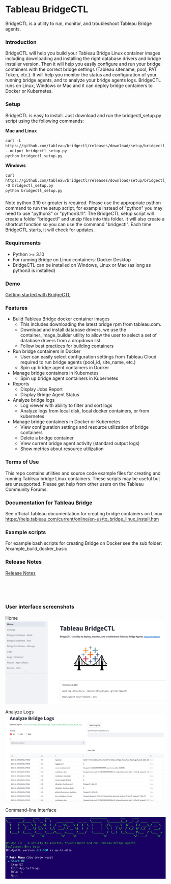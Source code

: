 
# Tableau BridgeCTL
BridgeCTL is a utility to run, monitor, and troubleshoot Tableau Bridge agents. 

### Introduction
BridgeCTL will help you build your Tableau Bridge Linux container images including downloading and installing the right database drivers and bridge installer version. Then it will help you easily configure and run your bridge containers with the correct bridge settings (Tableau sitename, pool, PAT Token, etc.). It will help you monitor the status and configuration of your running bridge agents, and to analyze your bridge agents logs. BridgeCTL runs on Linux, Windows or Mac and it can deploy bridge containers to Docker or Kubernetes.

### Setup
BridgeCTL is easy to install. Just download and run the bridgectl_setup.py script using the following commands:

**Mac and Linux**
```
curl -L https://github.com/tableau/bridgectl/releases/download/setup/bridgectl_setup.py --output bridgectl_setup.py
python bridgectl_setup.py
```

**Windows**
```
curl https://github.com/tableau/bridgectl/releases/download/setup/bridgectl_setup.py -O bridgectl_setup.py
python bridgectl_setup.py
```

### 
Note python 3.10 or greater is required. Please use the appropriate python command to run the setup script, for example instead of "python" you may need to use "python3" or "python3.11".
The BridgeCTL setup script will create a folder "bridgectl" and unzip files into this folder. It will also create a shortcut function so you can use the command "bridgectl". Each time BridgeCTL starts, it will check for updates.

### Requirements
- Python >= 3.10
- For running Bridge on Linux containers: Docker Desktop
- BridgeCTL can be installed on Windows, Linux or Mac (as long as python3 is installed)

### Demo
[Getting started with BridgeCTL](https://www.youtube.com/watch?v=n_jMKC9t6hw)

### Features
- Build Tableau Bridge docker container images
  - This includes downloading the latest bridge rpm from tableau.com.
  - Download and install database drivers, we use the container_image_builder utility to allow the user to select a set of database drivers from a dropdown list.
  - Follow best practices for building containers
- Run bridge containers in Docker
  - User can easily select configuration settings from Tableau Cloud required to run bridge agents (pool_id, site_name, etc.)
  - Spin up bridge agent containers in Docker
- Manage bridge containers in Kubernetes
  - Spin up bridge agent containers in Kubernetes
- Reports
  - Display Jobs Report
  - Display Bridge Agent Status
- Analyze bridge logs
  - Log viewer with ability to filter and sort logs
  - Analyze logs from local disk, local docker containers, or from kubernetes
- Manage bridge containers in Docker or Kubernetes
  - View configuration settings and resource utilization of bridge containers
  - Delete a bridge container
  - View current bridge agent activity (standard output logs)
  - Show metrics about resource utilization

### Terms of Use
This repo contains utilities and source code example files for creating and running Tableau bridge Linux containers. These scripts may be useful but are unsupported. Please get help from other users on the Tableau Community Forums.

### Documentation for Tableau Bridge
See official Tableau documentation for creating bridge containers on Linux
https://help.tableau.com/current/online/en-us/to_bridge_linux_install.htm

### Example scripts
For example bash scripts for creating Bridge on Docker see the sub folder: /example_build_docker_basic

### Release Notes
[Release Notes](RELEASE_NOTES.md)

<br><br><br>
### User interface screenshots
Home
![BridgeCTL Home](assets/home2.png)

Analyze Logs
![BridgeCTL Logs](assets/logs.png)

Command-line Interface

![BridgeCTL CLI](assets/cli.png)
